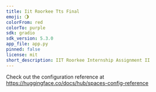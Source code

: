 ```yaml
---
title: Iit Roorkee Tts Final
emoji: 🌖
colorFrom: red
colorTo: purple
sdk: gradio
sdk_version: 5.3.0
app_file: app.py
pinned: false
license: mit
short_description: IIT Roorkee Internship Assignment II
---
```


Check out the configuration reference at https://huggingface.co/docs/hub/spaces-config-reference
